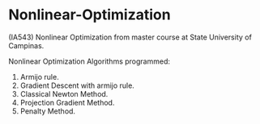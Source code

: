 # Nonlinear-Optimization
(IA543) Nonlinear Optimization from master course at State University of Campinas.

Nonlinear Optimization Algorithms programmed:

1) Armijo rule.
2) Gradient Descent with armijo rule.
3) Classical Newton Method.
4) Projection Gradient Method.
5) Penalty Method.
